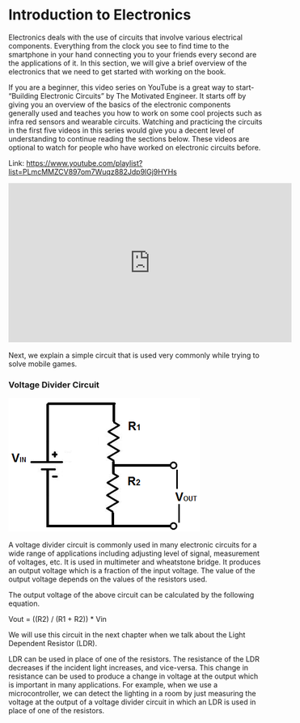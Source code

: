 # Introduction to Electronics 

Electronics deals with the use of circuits that involve various electrical components. Everything from the clock you see to find time to the smartphone in your hand connecting you to your friends every second are the applications of it. In this section, we will give a brief overview of the electronics that we need to get started with working on the book.

If you are a beginner, this video series on YouTube is a great way to start- “Building Electronic Circuits” by The Motivated Engineer. It starts off by giving you an overview of the basics of the electronic components generally used and teaches you how to work on some cool projects such as infra red sensors and wearable circuits. Watching and practicing the circuits in the first five videos in this series would give you a decent level of understanding to continue reading the sections below. These videos are optional to watch for people who have worked on electronic circuits before.

Link: https://www.youtube.com/playlist?list=PLmcMMZCV897om7Wuqz882Jdp9lGj9HYHs 

<iframe width="560" height="315" src="https://www.youtube.com/embed/videoseries?list=PLmcMMZCV897om7Wuqz882Jdp9lGj9HYHs" frameborder="0" allowfullscreen></iframe>

Next, we explain a simple circuit that is used very commonly while trying to solve mobile games.

### Voltage Divider Circuit

![Voltage Divider Circuit](/Images/VoltageDividerCircuit.png)

A voltage divider circuit is commonly used in many electronic circuits for a wide range of applications including adjusting level of signal, measurement of voltages, etc. It is used in multimeter and wheatstone bridge. It produces an output voltage which is a fraction of the input voltage. The value of the output voltage depends on the values of the resistors used.

The output voltage of the above circuit can be calculated by the following equation.

Vout = ((R2) / (R1 + R2)) * Vin

We will use this circuit in the next chapter when we talk about the Light Dependent Resistor (LDR).

LDR can be used in place of one of the resistors. The resistance of the LDR decreases if the incident light increases, and vice-versa. This change in resistance can be used to produce a change in voltage at the output which is important in many applications. For example, when we use a microcontroller, we can detect the lighting in a room by just measuring the voltage at the output of a voltage divider circuit in which an LDR is used in place of one of the resistors. 
